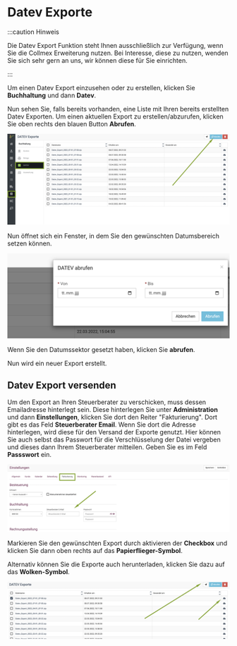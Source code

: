 # Datev Exporte  

:::caution Hinweis  

Die Datev Export Funktion steht Ihnen ausschließlich zur Verfügung, wenn Sie die Collmex Erweiterung nutzen. Bei Interesse, 
diese zu nutzen, wenden Sie sich sehr gern an uns, wir können diese für Sie einrichten.  

:::  

Um einen Datev Export einzusehen oder zu erstellen, klicken Sie **Buchhaltung** und dann **Datev**.

Nun sehen Sie, falls bereits vorhanden, eine Liste mit Ihren bereits erstellten Datev Exporten. Um einen aktuellen Export zu erstellen/abzurufen,
klicken Sie oben rechts den blauen Button **Abrufen**.  

![](../../static/img/Buchhaltung/datex_exporte_liste.png)  

Nun öffnet sich ein Fenster, in dem Sie den gewünschten Datumsbereich setzen können.  

![](../../static/img/Buchhaltung/datev_abrufen.png)  

Wenn Sie den Datumssektor gesetzt haben, klicken Sie **abrufen**. 

Nun wird ein neuer Export erstellt.  

## Datev Export versenden  

Um den Export an Ihren Steuerberater zu verschicken, muss dessen Emailadresse hinterlegt sein. Diese hinterlegen Sie unter **Administration** und dann
**Einstellungen**, klicken Sie dort den Reiter "Fakturierung". Dort gibt es das Feld **Steuerberater Email**. Wenn Sie dort die Adresse hinterlegen, wird
diese für den Versand der Exporte genutzt. Hier können Sie auch selbst das Passwort für die Verschlüsselung der Datei vergeben und dieses
dann Ihrem Steuerberater mitteilen. Geben Sie es im Feld **Passswort** ein. 

![](../../static/img/Buchhaltung/steuerberater_mailadresse.png)  

Markieren Sie den gewünschten Export durch aktivieren der **Checkbox** und klicken Sie dann oben rechts auf das **Papierflieger-Symbol**.

Alternativ können Sie die Exporte auch herunterladen, klicken Sie dazu auf das **Wolken-Symbol**.    

![](../../static/img/Buchhaltung/datev_senden_herunterladen.png)



